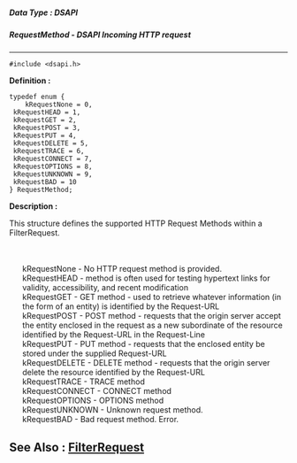 ##### Data Type : DSAPI
##### RequestMethod - DSAPI  Incoming HTTP request
---
```
#include <dsapi.h>
```

**Definition :**
```
typedef enum {
	kRequestNone = 0,
 kRequestHEAD = 1,
 kRequestGET = 2,
 kRequestPOST = 3,
 kRequestPUT = 4,
 kRequestDELETE = 5,
 kRequestTRACE = 6,
 kRequestCONNECT = 7,
 kRequestOPTIONS = 8,
 kRequestUNKNOWN = 9,
 kRequestBAD = 10
} RequestMethod;

```

**Description :**

This structure defines the supported HTTP Request Methods within a FilterRequest.  
<ul><br>
<br>
kRequestNone	- No HTTP request method is provided.<br>
kRequestHEAD	- method is often used for testing hypertext links for validity, accessibility, and recent modification<br>
kRequestGET	- GET method - used to retrieve whatever information (in the form of an entity) is identified by the Request-URL<br>
kRequestPOST	- POST method - requests that the origin server accept the entity enclosed in the request as a new subordinate of the resource identified by the Request-URL in the Request-Line<br>
kRequestPUT	- PUT method - requests that the enclosed entity be stored under the supplied Request-URL<br>
kRequestDELETE	- DELETE method - requests that the origin server delete the resource identified by the Request-URL<br>
kRequestTRACE	- TRACE method<br>
kRequestCONNECT	- CONNECT method<br>
kRequestOPTIONS	- OPTIONS method<br>
kRequestUNKNOWN	- Unknown request method.<br>
kRequestBAD	- Bad request method. Error.</ul>



**See Also :**
[FilterRequest](/domino-c-api-docs/reference/Data/FilterRequest)
---
